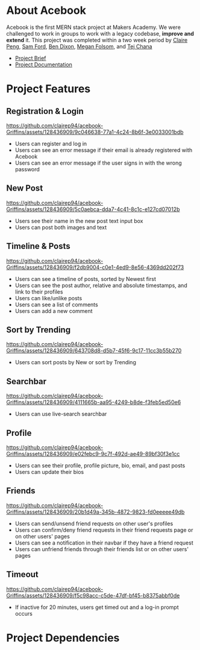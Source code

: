 # About Acebook

Acebook is the first MERN stack project at Makers Academy. We were challenged to work in groups to work with a legacy codebase, **improve and extend** it. This project was completed within a two week period by [Claire Peng](https://github.com/clairep94), [Sam Ford](https://github.com/Fordcois), [Ben Dixon](https://github.com/BenDixon96), [Megan Folsom](https://github.com/mfolsom), and [Tej Chana](https://github.com/Mchana)

- [Project Brief](./project-brief/README.md)
- [Project Documentation](./project-brief/DOCUMENTATION.md)

# Project Features

## Registration & Login

https://github.com/clairep94/acebook-Griffins/assets/128436909/9c046638-77a1-4c24-8b6f-3e0033001bdb

- Users can register and log in
- Users can see an error message if their email is already registered with Acebook
- Users can see an error message if the user signs in with the wrong password

## New Post

https://github.com/clairep94/acebook-Griffins/assets/128436909/5c0aebca-dda7-4c41-8c1c-e127cd07012b

- Users see their name in the new post text input box
- Users can post both images and text

## Timeline & Posts

https://github.com/clairep94/acebook-Griffins/assets/128436909/f2db9004-c0e1-4ed9-8e56-4369dd202f73

- Users can see a timeline of posts, sorted by Newest first
- Users can see the post author, relative and absolute timestamps, and link to their profiles
- Users can like/unlike posts
- Users can see a list of comments
- Users can add a new comment
  
## Sort by Trending

https://github.com/clairep94/acebook-Griffins/assets/128436909/643708d8-d5b7-45f6-9c17-11cc3b55b270

- Users can sort posts by New or sort by Trending

## Searchbar

https://github.com/clairep94/acebook-Griffins/assets/128436909/4111665b-aa95-4249-b8de-f3feb5ed50e6

- Users can use live-search searchbar 

## Profile

https://github.com/clairep94/acebook-Griffins/assets/128436909/e02febc9-9c7f-492d-ae49-89bf30f3e1cc

- Users can see their profile, profile picture, bio, email, and past posts 
- Users can update their bios

## Friends

https://github.com/clairep94/acebook-Griffins/assets/128436909/20b1d49a-345b-4872-9823-fd0eeeee49db

- Users can send/unsend friend requests on other user's profiles
- Users can confirm/deny friend requests in their friend requests page or on other users' pages 
- Users can see a notification in their navbar if they have a friend request
- Users can unfriend friends through their friends list or on other users' pages

## Timeout

https://github.com/clairep94/acebook-Griffins/assets/128436909/f5c98acc-c5de-47df-bf45-b8375abbf0de

- If inactive for 20 minutes, users get timed out and a log-in prompt occurs

# Project Dependencies
